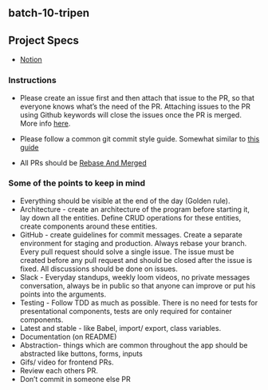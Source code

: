 
## batch-10-tripen

## Project Specs
- [Notion](https://www.notion.so/Batch-10-specs-d18972b6307b405380a294896f2b0899)

### Instructions
- Please create an issue first and then attach that issue to the PR, so that everyone knows what’s the need of the PR. Attaching issues to the PR using Github keywords will close the issues once the PR is merged. More info [here]((https://help.github.com/en/articles/closing-issues-using-keywords)).

- Please follow a common git commit style guide. Somewhat similar to [this guide](https://udacity.github.io/git-styleguide/)

- All PRs should be [Rebase And Merged](https://help.github.com/en/articles/about-pull-request-merges#rebase-and-merge-your-pull-request-commits)

### Some of the points to keep in mind
- Everything should be visible at the end of the day (Golden rule).
- Architecture - create an architecture of the program before starting it, lay down all the entities. Define CRUD operations for these entities, create components around these entities.
- GitHub - create guidelines for commit messages. Create a separate environment for staging and production. Always rebase your branch. Every pull request should solve a single issue. The issue must be created before any pull request and should be closed after the issue is fixed. All discussions should be done on issues.
- Slack - Everyday standups, weekly loom videos, no private messages conversation, always be in public so that anyone can improve or put his points into the arguments.
- Testing - Follow TDD as much as possible. There is no need for tests for presentational components, tests are only required for container components.
- Latest and stable - like Babel, import/ export, class variables.
- Documentation (on README)
- Abstraction- things which are common throughout the app should be abstracted like buttons, forms, inputs
- Gifs/ video for frontend PRs.
- Review each others PR.
- Don’t commit in someone else PR
